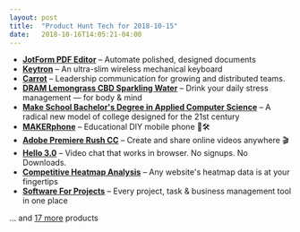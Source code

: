 ```yaml
---
layout: post
title:  "Product Hunt Tech for 2018-10-15"
date:   2018-10-16T14:05:21-04:00
---
```


* **[JotForm PDF Editor](https://www.producthunt.com/posts/jotform-pdf-editor?utm_campaign=producthunt-api&utm_medium=api&utm_source=Application%3A+Daily+Digest+RSS+%28ID%3A+3202%29)** – Automate polished, designed documents
* **[Keytron](https://www.producthunt.com/posts/keytron?utm_campaign=producthunt-api&utm_medium=api&utm_source=Application%3A+Daily+Digest+RSS+%28ID%3A+3202%29)** – An ultra-slim wireless mechanical keyboard
* **[Carrot](https://www.producthunt.com/posts/carrot-3c283ae5-337a-409b-b48f-72f15dbcc454?utm_campaign=producthunt-api&utm_medium=api&utm_source=Application%3A+Daily+Digest+RSS+%28ID%3A+3202%29)** – Leadership communication for growing and distributed teams.
* **[DRAM Lemongrass CBD Sparkling Water](https://www.producthunt.com/posts/dram-lemongrass-cbd-sparkling-water?utm_campaign=producthunt-api&utm_medium=api&utm_source=Application%3A+Daily+Digest+RSS+%28ID%3A+3202%29)** – Drink your daily stress management — for body & mind
* **[Make School Bachelor's Degree in Applied Computer Science](https://www.producthunt.com/posts/make-school-bachelor-s-degree-in-applied-computer-science?utm_campaign=producthunt-api&utm_medium=api&utm_source=Application%3A+Daily+Digest+RSS+%28ID%3A+3202%29)** – A radical new model of college designed for the 21st century
* **[MAKERphone](https://www.producthunt.com/posts/makerphone?utm_campaign=producthunt-api&utm_medium=api&utm_source=Application%3A+Daily+Digest+RSS+%28ID%3A+3202%29)** – Educational DIY mobile phone 📱🛠
* **[Adobe Premiere Rush CC](https://www.producthunt.com/posts/adobe-premiere-rush-cc?utm_campaign=producthunt-api&utm_medium=api&utm_source=Application%3A+Daily+Digest+RSS+%28ID%3A+3202%29)** – Create and share online videos anywhere 🎬
* **[Hello 3.0](https://www.producthunt.com/posts/hello-3-0?utm_campaign=producthunt-api&utm_medium=api&utm_source=Application%3A+Daily+Digest+RSS+%28ID%3A+3202%29)** – Video chat that works in browser. No signups. No Downloads.
* **[Competitive Heatmap Analysis](https://www.producthunt.com/posts/competitive-heatmap-analysis?utm_campaign=producthunt-api&utm_medium=api&utm_source=Application%3A+Daily+Digest+RSS+%28ID%3A+3202%29)** – Any website's heatmap data is at your fingertips
* **[Software For Projects](https://www.producthunt.com/posts/software-for-projects?utm_campaign=producthunt-api&utm_medium=api&utm_source=Application%3A+Daily+Digest+RSS+%28ID%3A+3202%29)** – Every project, task & business management tool in one place

… and [17 more](https://www.producthunt.com/tech) products